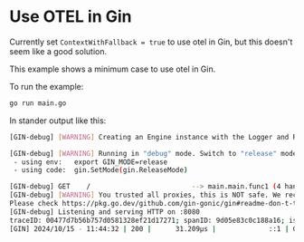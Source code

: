 # Use OTEL in Gin

Currently set `ContextWithFallback = true` to use otel in Gin, but this doesn't seem like a good solution.

This example shows a minimum case to use otel in Gin.

To run the example:
```bash
go run main.go
```

In stander output like this:
```bash
[GIN-debug] [WARNING] Creating an Engine instance with the Logger and Recovery middleware already attached.

[GIN-debug] [WARNING] Running in "debug" mode. Switch to "release" mode in production.
 - using env:   export GIN_MODE=release
 - using code:  gin.SetMode(gin.ReleaseMode)

[GIN-debug] GET    /                         --> main.main.func1 (4 handlers)
[GIN-debug] [WARNING] You trusted all proxies, this is NOT safe. We recommend you to set a value.
Please check https://pkg.go.dev/github.com/gin-gonic/gin#readme-don-t-trust-all-proxies for details.
[GIN-debug] Listening and serving HTTP on :8080
traceID: 00477d7b56b757d0581328ef21d17271; spanID: 9d05e83c0c188a16; isSampled: true
[GIN] 2024/10/15 - 11:44:32 | 200 |      31.209µs |             ::1 | GET      "/"
```


